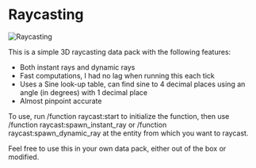 # Raycasting

![Raycasting](https://media.giphy.com/media/3o6nUUz4FYKUdLbjfq/giphy.gif)

This is a simple 3D raycasting data pack with the following features:
 * Both instant rays and dynamic rays
 * Fast computations, I had no lag when running this each tick
 * Uses a Sine look-up table, can find sine to 4 decimal places using an angle (in degrees) with 1 decimal place
 * Almost pinpoint accurate
 
 To use, run /function raycast:start to initialize the function, then use /function raycast:spawn_instant_ray or /function raycast:spawn_dynamic_ray at the entity from which you want to raycast.
 
 Feel free to use this in your own data pack, either out of the box or modified.
